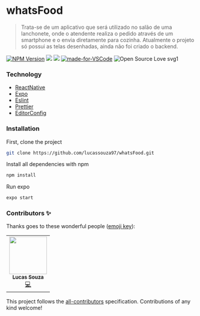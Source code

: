 # whatsFood
> Trata-se de um aplicativo que será utilizado no salão de uma lanchonete, onde o atendente realiza o pedido através de um smartphone e o envia diretamente para cozinha. Atualmente o projeto só possui as telas desenhadas, ainda não foi criado o backend.

[![NPM Version][npm-image]][npm-url]
![](https://img.shields.io/github/last-commit/lucassouza97/whatsFood.svg?color=red)
![](https://img.shields.io/github/repo-size/lucassouza97/whatsFood.svg)
[![made-for-VSCode](https://img.shields.io/badge/Made%20for-VSCode-1f425f.svg)](https://code.visualstudio.com/)
![Open Source Love svg1](https://badges.frapsoft.com/os/v1/open-source.svg?v=103)

### Technology

+ [ReactNative](https://reactnative.dev/)
+ [Expo](https://expo.io/)
+ [Eslint](https://eslint.org/)
+ [Prettier](https://prettier.io/)
+ [EditorConfig](https://editorconfig.org/)

### Installation

First, clone the project

```sh
git clone https://github.com/lucassouza97/whatsFood.git
```

Install all dependencies with npm
```sh
npm install
```
Run expo
```sh
expo start
```

<!-- ### Reference

+ [name](https://youtube.com.br) -->

### Contributors ✨

Thanks goes to these wonderful people ([emoji key](https://allcontributors.org/docs/en/emoji-key)):

<table>
  <tr>
    <td align="center"><a href="https://github.com/lucassouza97/"><img src="https://avatars0.githubusercontent.com/u/17341012?s=460&u=d10afccd1e7a968fd1b73cf89593285976986fa5&v=4" width="100px;" alt=""/><br /><sub><b>Lucas Souza</b></sub><br /><a href="https://github.com/lucassouza97?tab=repositories" title="Code">💻</a> </td>
  </tr>
</table>


This project follows the [all-contributors](https://github.com/all-contributors/all-contributors) specification. Contributions of any kind welcome!


<!-- Markdown link & img dfn's -->
[npm-image]: https://img.shields.io/npm/v/datadog-metrics.svg?style=flat-square
[npm-url]: https://npmjs.org/package/datadog-metrics

